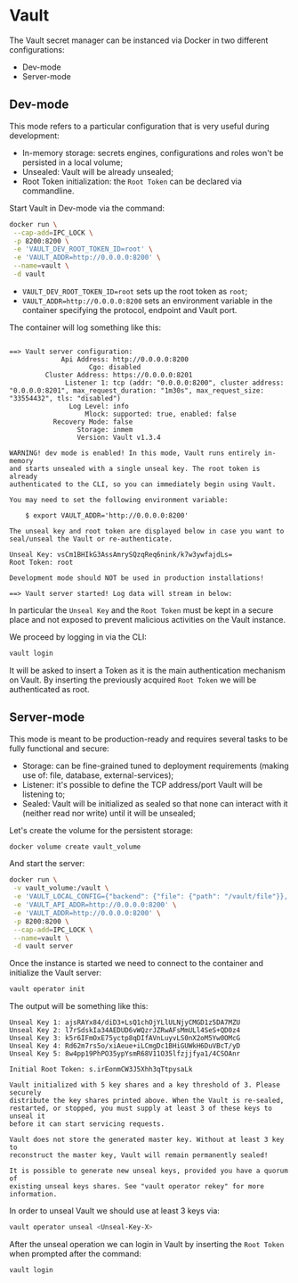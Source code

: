 # Vault

The Vault secret manager can be instanced via Docker in two different configurations:
* Dev-mode
* Server-mode


## Dev-mode
This mode refers to a particular configuration that is very useful during development:
* In-memory storage: secrets engines, configurations and roles won't be persisted in a local volume;
* Unsealed: Vault will be already unsealed;
* Root Token initialization: the `Root Token` can be declared via commandline.

Start Vault in Dev-mode via the command:
```sh
docker run \
 --cap-add=IPC_LOCK \
 -p 8200:8200 \
 -e 'VAULT_DEV_ROOT_TOKEN_ID=root' \
 -e 'VAULT_ADDR=http://0.0.0.0:8200' \
 --name=vault \
 -d vault
``` 

* `VAULT_DEV_ROOT_TOKEN_ID=root` sets up the root token as `root`;
* `VAULT_ADDR=http://0.0.0.0:8200` sets an environment variable in the container specifying the protocol, endpoint and Vault port.

The container will log something like this:
```

==> Vault server configuration:
             Api Address: http://0.0.0.0:8200
                    Cgo: disabled
         Cluster Address: https://0.0.0.0:8201
              Listener 1: tcp (addr: "0.0.0.0:8200", cluster address: "0.0.0.0:8201", max_request_duration: "1m30s", max_request_size: "33554432", tls: "disabled")
               Log Level: info
                   Mlock: supported: true, enabled: false
           Recovery Mode: false
                 Storage: inmem
                 Version: Vault v1.3.4

WARNING! dev mode is enabled! In this mode, Vault runs entirely in-memory
and starts unsealed with a single unseal key. The root token is already
authenticated to the CLI, so you can immediately begin using Vault.

You may need to set the following environment variable:

    $ export VAULT_ADDR='http://0.0.0.0:8200'

The unseal key and root token are displayed below in case you want to
seal/unseal the Vault or re-authenticate.

Unseal Key: vsCm1BHIkG3AssAmrySQzqReq6nink/k7w3ywfajdLs=
Root Token: root

Development mode should NOT be used in production installations!

==> Vault server started! Log data will stream in below:
```

In particular the `Unseal Key` and the `Root Token` must be kept in a secure place and not exposed to prevent malicious activities on the Vault instance.

We proceed by logging in via the CLI:
```sh
vault login
```
It will be asked to insert a Token as it is the main authentication mechanism on Vault. By inserting the previously acquired `Root Token` we will be authenticated as root.

## Server-mode
This mode is meant to be production-ready and requires several tasks to be fully functional and secure:
* Storage: can be fine-grained tuned to deployment requirements (making use of: file, database, external-services);
* Listener: it's possible to define the TCP address/port Vault will be listening to;
* Sealed:  Vault will be initialized as sealed so that none can interact with it (neither read nor write) until it will be unsealed;

Let's create the volume for the persistent storage:
```sh
docker volume create vault_volume
```
And start the server:
```sh
docker run \
 -v vault_volume:/vault \
 -e 'VAULT_LOCAL_CONFIG={"backend": {"file": {"path": "/vault/file"}}, "default_lease_ttl": "168h", "max_lease_ttl": "720h",  "listener": {"tcp": {"address": "0.0.0.0:8200", "tls_disable": "true"}}}' \
 -e 'VAULT_API_ADDR=http://0.0.0.0:8200' \
 -e 'VAULT_ADDR=http://0.0.0.0:8200' \
 -p 8200:8200 \
 --cap-add=IPC_LOCK \
 --name=vault \
 -d vault server   
```

Once the instance is started we need to connect to the container and initialize the Vault server:
```sh
vault operator init
```

The output will be something like this:
```
Unseal Key 1: ajsRAYx84/diD3+LsQ1chOjYLlULNjyCMGD1z5DA7MZU
Unseal Key 2: l7rSdskIa34AEDUD6vWQzrJZRwAFsMmULl4SeS+QD0z4
Unseal Key 3: k5r6IFmOxE75yctp8qDIfAVnLuyvLS0nX2oM5Yw0OMcG
Unseal Key 4: Rd62m7rs5o/xiAeue+iLCmgDc1BHiGUWkH6DuVBcT/yD
Unseal Key 5: 8w4pp19PhPO35ypYsmR68V11O35lfzjjfya1/4CSOAnr

Initial Root Token: s.irEonmCW3J5Xhh3qTtpysaLk

Vault initialized with 5 key shares and a key threshold of 3. Please securely
distribute the key shares printed above. When the Vault is re-sealed,
restarted, or stopped, you must supply at least 3 of these keys to unseal it
before it can start servicing requests.

Vault does not store the generated master key. Without at least 3 key to
reconstruct the master key, Vault will remain permanently sealed!

It is possible to generate new unseal keys, provided you have a quorum of
existing unseal keys shares. See "vault operator rekey" for more information.
```

In order to unseal Vault we should use at least 3 keys via:
```sh
vault operator unseal <Unseal-Key-X>
```

After the unseal operation we can login in Vault by inserting the `Root Token` when prompted after the command:
```sh
vault login
```
